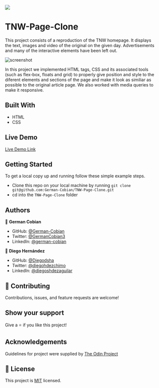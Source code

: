 ![](https://img.shields.io/badge/Microverse-blueviolet)

# TNW-Page-Clone

This project consists of a reproduction of the TNW homepage. It displays the text, images and video of the original on the given day. Advertisements and many of the interactive elements have been left out.

![screenshot](https://user-images.githubusercontent.com/70416006/105385122-9a9d5d80-5bd8-11eb-99f3-b6aab5c68b02.png)

In this project we implemented HTML tags, CSS and its associated tools (such as flex-box, floats and grid) to properly give position and style to the diferent elements and sections of the page and make it look as similiar as possible to the original article page. We also worked with media queries to make it responsive.

## Built With

* HTML
* CSS

## Live Demo

[Live Demo Link](https://diegodsha.github.io/HTML-CSS-Project-2-Responsive-Design/)


## Getting Started

To get a local copy up and running follow these simple example steps.

* Clone this repo on your local machine by running `git clone git@github.com:German-Cobian/TNW-Page-Clone.git`
* cd into the `TNW-Page-Clone` folder

## Authors

👤 **German Cobian**

* GitHub: [@German-Cobian](https://github.com/German-Cobian)
* Twitter:  [@GermanCobian3](https://twitter.com/GermanCobian1)
* LinkedIn: [@german-cobian](https://www.linkedin.com/in/german-cobian)

👤 **Diego Hernández**

* GitHub: [@Diegodsha](https://github.com/Diegodsha)
* Twitter: [@diegohdezchimo](https://twitter.com/diegohdezchimo)
* LinkedIn: [@diegoshdezaguilar](https://www.linkedin.com/in/diegoshdezaguilar/)

## 🤝 Contributing

Contributions, issues, and feature requests are welcome!

## Show your support

Give a ⭐️ if you like this project!

## Acknowledgements

Guidelines for project were supplied by [The Odin Project](https://www.theodinproject.com/paths/full-stack-javascript/courses/html-and-css/lessons/building-with-responsive-design)

## 📝 License

This project is [MIT](https://github.com/German-Cobian/TNW-Page-Clone/blob/main/LICENSE) licensed.
